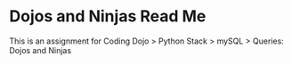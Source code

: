 # Dojos and Ninjas Read Me

This is an assignment for Coding Dojo > Python Stack > mySQL > Queries: Dojos and Ninjas